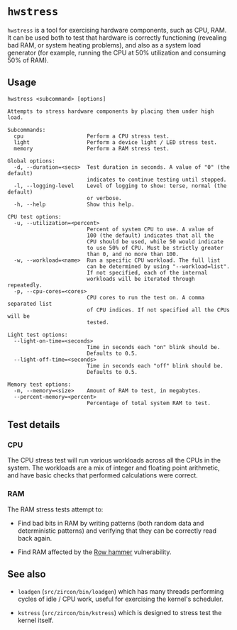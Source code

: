 # `hwstress`

`hwstress` is a tool for exercising hardware components, such as CPU, RAM. It can be used both to
test that hardware is correctly functioning (revealing bad RAM, or system heating problems), and
also as a system load generator (for example, running the CPU at 50% utilization and consuming 50%
of RAM).

## Usage

```
hwstress <subcommand> [options]

Attempts to stress hardware components by placing them under high load.

Subcommands:
  cpu                    Perform a CPU stress test.
  light                  Perform a device light / LED stress test.
  memory                 Perform a RAM stress test.

Global options:
  -d, --duration=<secs>  Test duration in seconds. A value of "0" (the default)
                         indicates to continue testing until stopped.
  -l, --logging-level    Level of logging to show: terse, normal (the default)
                         or verbose.
  -h, --help             Show this help.

CPU test options:
  -u, --utilization=<percent>
                         Percent of system CPU to use. A value of
                         100 (the default) indicates that all the
                         CPU should be used, while 50 would indicate
                         to use 50% of CPU. Must be strictly greater
                         than 0, and no more than 100.
  -w, --workload=<name>  Run a specific CPU workload. The full list
                         can be determined by using "--workload=list".
                         If not specified, each of the internal
                         workloads will be iterated through repeatedly.
  -p, --cpu-cores=<cores>
                         CPU cores to run the test on. A comma separated list
                         of CPU indices. If not specified all the CPUs will be
                         tested.

Light test options:
  --light-on-time=<seconds>
                         Time in seconds each "on" blink should be.
                         Defaults to 0.5.
  --light-off-time=<seconds>
                         Time in seconds each "off" blink should be.
                         Defaults to 0.5.

Memory test options:
  -m, --memory=<size>    Amount of RAM to test, in megabytes.
  --percent-memory=<percent>
                         Percentage of total system RAM to test.
```

## Test details

### CPU

The CPU stress test will run various workloads across all the CPUs in the
system. The workloads are a mix of integer and floating point arithmetic, and
have basic checks that performed calculations were correct.

### RAM

The RAM stress tests attempt to:

*   Find bad bits in RAM by writing patterns (both random data and deterministic
    patterns) and verifying that they can be correctly read back again.

*   Find RAM affected by the [Row hammer][rowhammer] vulnerability.

[rowhammer]: https://en.wikipedia.org/wiki/Row_hammer

## See also

*   `loadgen` (`src/zircon/bin/loadgen`) which has many threads performing
    cycles of idle / CPU work, useful for exercising the kernel's scheduler.

*   `kstress` (`src/zircon/bin/kstress`) which is designed to stress test the
    kernel itself.
